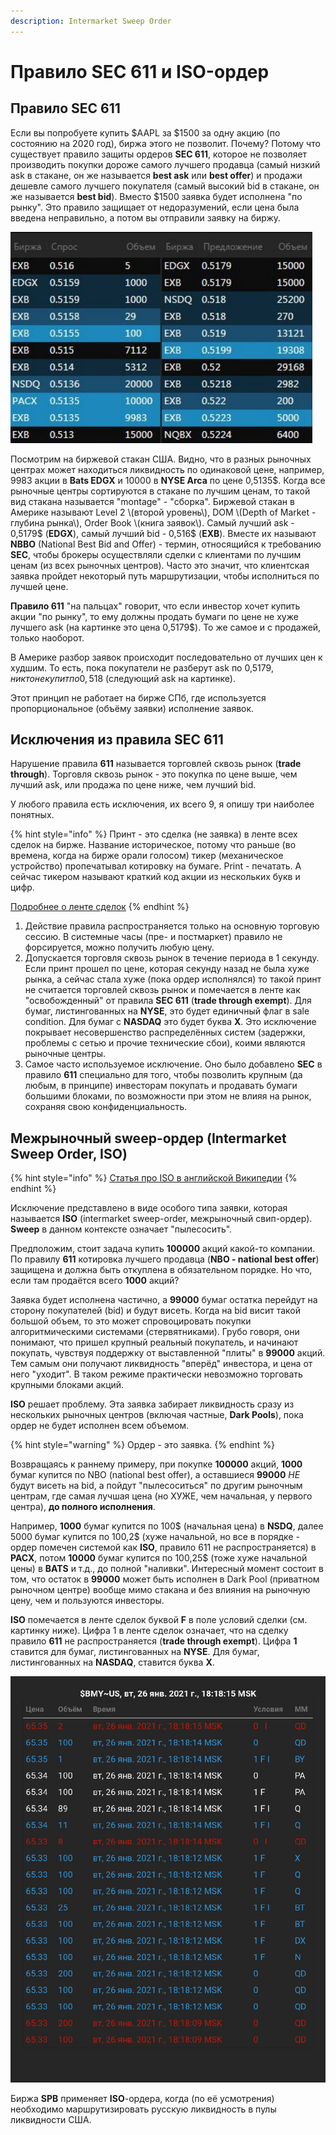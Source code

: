 ```yaml
---
description: Intermarket Sweep Order
---
```


# Правило SEC 611 и ISO-ордер

## Правило SEC 611

Если вы попробуете купить $AAPL за $1500 за одну акцию \(по состоянию на 2020 год\), биржа этого не позволит. Почему? Потому что существует правило защиты ордеров **SEC 611**, которое не позволяет производить покупки дороже самого лучшего продавца \(самый низкий ask в стакане, он же называется **best ask** или **best offer**\) и продажи дешевле самого лучшего покупателя \(самый высокий bid в стакане, он же называется **best bid**\). Вместо $1500 заявка будет исполнена "по рынку". Это правило защищает от недоразумений, если цена была введена неправильно, а потом вы отправили заявку на биржу.

![&#x411;&#x438;&#x440;&#x436;&#x435;&#x432;&#x43E;&#x439; &#x441;&#x442;&#x430;&#x43A;&#x430;&#x43D; &#x438;&#x437; &#x442;&#x435;&#x440;&#x43C;&#x438;&#x43D;&#x430;&#x43B;&#x430; &#x410;&#x432;&#x440;&#x43E;&#x440;&#x430;](../../.gitbook/assets/image%20%2819%29.png)

Посмотрим на биржевой стакан США. Видно, что в разных рыночных центрах может находиться ликвидность по одинаковой цене, например, 9983 акции в **Bats EDGX** и 10000 в **NYSE Arca** по цене 0,5135$. Когда все рыночные центры сортируются в стакане по лучшим ценам, то такой вид стакана называется "montage" - "сборка". Биржевой стакан в Америке называют Level 2 \(второй уровень\), DOM \(Depth of Market - глубина рынка\), Order Book \(книга заявок\). Самый лучший ask - 0,5179$ \(**EDGX**\), самый лучший bid - 0,516$ \(**EXB**\). Вместе их называют **NBBO** \(National Best Bid and Offer\) - термин, относящийся к требованию **SEC**, чтобы брокеры осуществляли сделки с клиентами по лучшим ценам \(из всех рыночных центров\). Часто это значит, что клиентская заявка пройдет некоторый путь маршрутизации, чтобы исполниться по лучшей цене.

**Правило 611** "на пальцах" говорит, что если инвестор хочет купить акции "по рынку", то ему должны продать бумаги по цене не хуже лучшего ask \(на картинке это цена 0,5179$\). То же самое и с продажей, только наоборот.

В Америке разбор заявок происходит последовательно от лучших цен к худшим. То есть, пока покупатели не разберут ask по 0,5179$, никто не купит по 0,518$ \(следующий ask на картинке\).

Этот принцип не работает на бирже СПб, где используется пропорциональное \(объёму заявки\) исполнение заявок.

## Исключения из правила SEC 611

Нарушение правила **611** называется торговлей сквозь рынок \(**trade through**\). Торговля сквозь рынок - это покупка по цене выше, чем лучший ask, или продажа по цене ниже, чем лучший bid.

У любого правила есть исключения, их всего 9, я опишу три наиболее понятных. 

{% hint style="info" %}
Принт - это сделка \(не заявка\) в ленте всех сделок на бирже. Название историческое, потому что раньше \(во времена, когда на бирже орали голосом\) тикер \(механическое устройство\) пропечатывал котировку на бумаге. Print - печатать. А сейчас тикером называют краткий код акции из нескольких букв и цифр.

[Подробнее о ленте сделок](../aurora.md)
{% endhint %}

1. Действие правила распространяется только на основную торговую сессию. В системные часы \(пре- и постмаркет\) правило не форсируется, можно получить любую цену.
2. Допускается торговля сквозь рынок в течение периода в 1 секунду. Если принт прошел по цене, которая секунду назад не была хуже рынка, а сейчас стала хуже \(пока ордер исполнялся\) то такой принт не считается торговлей сквозь рынок и помечается в ленте как "освобожденный" от правила **SEC 611** \(**trade through exempt**\). Для бумаг, листингованных на **NYSE**, это будет единичный флаг в sale condition. Для бумаг с **NASDAQ** это будет буква **X**. Это исключение покрывает несовершенство распределённых систем \(задержки, проблемы с сетью и прочие технические сбои\), коими являются рыночные центры.
3. Самое часто используемое исключение. Оно было добавлено **SEC** в правило **611** специально для того, чтобы позволить крупным \(да любым, в принципе\) инвесторам покупать и продавать бумаги большими блоками, по возможности при этом не влияя на рынок, сохраняя свою конфиденциальность.

## Межрыночный sweep-ордер \(Intermarket Sweep Order, ISO\)

{% hint style="info" %}
[Статья про ISO в английской Википедии](https://en.wikipedia.org/wiki/Intermarket_sweep_order)
{% endhint %}

Исключение представлено в виде особого типа заявки, которая называется **ISO** \(intermarket sweep-order, межрыночный свип-ордер\). **Sweep** в данном контексте означает "пылесосить".

Предположим, стоит задача купить **100000** акций какой-то компании. По правилу **611** котировка лучшего продавца \(**NBO - national best offer**\) защищена и должна быть откуплена в обязательном порядке. Но что, если там продаётся всего **1000** акций? 

Заявка будет исполнена частично, а **99000** бумаг остатка перейдут на сторону покупателей \(bid\) и будут висеть. Когда на bid висит такой большой объем, то это может спровоцировать покупки алгоритмическими системами \(стервятниками\). Грубо говоря, они понимают, что пришел крупный реальный покупатель, и начинают покупать, чувствуя поддержку от выставленной "плиты" в **99000** акций. Тем самым они получают ликвидность "вперёд" инвестора, и цена от него "уходит". В таком режиме практически невозможно торговать крупными блоками акций.

**ISO** решает проблему. Эта заявка забирает ликвидность сразу из нескольких рыночных центров \(включая частные, **Dark Pools**\), пока ордер не будет исполнен всем объемом.

{% hint style="warning" %}
Ордер - это заявка.
{% endhint %}

Возвращаясь к раннему примеру, при покупке **100000** акций, **1000** бумаг купится по NBO \(national best offer\), а оставшиеся **99000** _НЕ_ будут висеть на bid, а пойдут "пылесоситься" по другим рыночным центрам, где самая лучшая цена \(но ХУЖЕ, чем начальная, у первого центра\), **до полного исполнения**.

Например, **1000** бумаг купится по 100$ \(начальная цена\) в **NSDQ**, далее 5000 бумаг купится по 100,2$ \(хуже начальной, но все в порядке - ордер помечен системой как **ISO**, правило 611 не распространяется\) в **PACX**, потом **10000** бумаг купится по 100,25$ \(тоже хуже начальной цены\) в **BATS** и т.д., до полной "наливки". Интересный момент состоит в том, что остаток в **99000** может быть исполнен в Dark Pool \(приватном рыночном центре\) вообще мимо стакана и без влияния на рыночную цену, чем и пользуются инвесторы.

**ISO** помечается в ленте сделок буквой **F** в поле условий сделки \(см. картинку ниже\). Цифра 1 в ленте сделок означает, что на сделку правило **611** не распространяется \(**trade through exempt**\). Цифра **1** ставится для бумаг, листингованных на **NYSE**. Для бумаг, листингованных на **NASDAQ**, ставится буква **X**.

![&#x41B;&#x435;&#x43D;&#x442;&#x430; &#x43F;&#x440;&#x438;&#x43D;&#x442;&#x43E;&#x432; \(&#x440;&#x435;&#x43F;&#x440;&#x43E;&#x434;&#x443;&#x43A;&#x446;&#x438;&#x44F;\) &#x441; ISO-&#x441;&#x434;&#x435;&#x43B;&#x43A;&#x430;&#x43C;&#x438; \(&#x431;&#x443;&#x43A;&#x432;&#x430; F\)](../../.gitbook/assets/image%20%2818%29.png)

Биржа **SPB** применяет **ISO**-ордера, когда \(по её усмотрения\) необходимо маршрутизировать русскую ликвидность в пулы ликвидности США.

